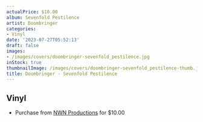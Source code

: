 ```yaml
---
actualPrice: $10.00
album: Sevenfold Pestilence
artist: Doombringer
categories:
- Vinyl
date: '2023-07-27T05:52:13'
draft: false
images:
- /images/covers/doombringer-sevenfold_pestilence.jpg
inStock: true
thumbnailImage: /images/covers/doombringer-sevenfold_pestilence-thumb.jpg
title: Doombringer - Sevenfold Pestilence
---
```


## Vinyl
* Purchase from [NWN Productions](http://shop.nwnprod.com/index.php?route=product/product&path=76&product_id=24597&sort=pd.name&order=ASC) for $10.00

